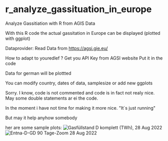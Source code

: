 # r_analyze_gassituation_in_europe
Analyze Gassitiation with R from AGIS Data

With this R code the actual gassitation in Europe can be displayed (plotted with ggplot)

Dataprovider:
Read Data from
https://agsi.gie.eu/

How to adapt to youredlef ?
Get you API Key from AGSI website
Put it in the code

Data for german will be plottted

You can modify country, dates of data, samplesize or add new ggplots

Sorry. I know, code is not commented and code is in fact not realy nice. May some double statements ar ei the code.

In the moment i have not time for making it more nice. "It´s just running"

But may it help anyhow somebody


her are some sample plots:
![Gasfüllstand D komplett (TWh),  28 Aug 2022 ](https://user-images.githubusercontent.com/5185093/187093173-c93bab27-988c-4939-8d60-f2fcd1a6b243.jpg)
![Entna-D-GD 90 Tage-Zoom 28 Aug 2022 ](https://user-images.githubusercontent.com/5185093/187093131-de162b25-60f2-4939-a03d-ffdbc4687662.jpg)
